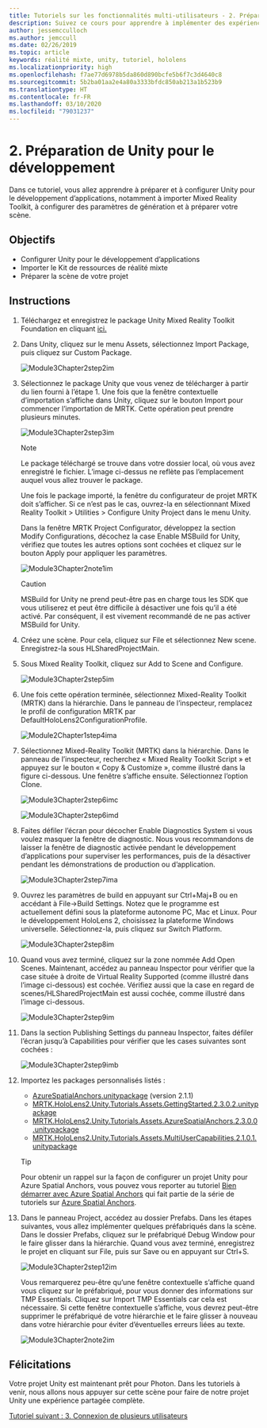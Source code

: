 ```yaml
---
title: Tutoriels sur les fonctionnalités multi-utilisateurs - 2. Préparation de Unity pour le développement
description: Suivez ce cours pour apprendre à implémenter des expériences partagées multi-utilisateurs dans une application HoloLens 2.
author: jessemcculloch
ms.author: jemccull
ms.date: 02/26/2019
ms.topic: article
keywords: réalité mixte, unity, tutoriel, hololens
ms.localizationpriority: high
ms.openlocfilehash: f7ae77d6978b5da860d890bcfe5b6f7c3d4640c8
ms.sourcegitcommit: 5b2ba01aa2e4a80a3333bfdc850ab213a1b523b9
ms.translationtype: HT
ms.contentlocale: fr-FR
ms.lasthandoff: 03/10/2020
ms.locfileid: "79031237"
---
```

# <a name="2-getting-unity-ready-for-development"></a>2. Préparation de Unity pour le développement

Dans ce tutoriel, vous allez apprendre à préparer et à configurer Unity pour le développement d’applications, notamment à importer Mixed Reality Toolkit, à configurer des paramètres de génération et à préparer votre scène.

## <a name="objectives"></a>Objectifs

* Configurer Unity pour le développement d’applications
* Importer le Kit de ressources de réalité mixte
* Préparer la scène de votre projet

## <a name="instructions"></a>Instructions

1. Téléchargez et enregistrez le package Unity Mixed Reality Toolkit Foundation en cliquant [ici.](https://github.com/microsoft/MixedRealityToolkit-Unity/releases/download/v2.3.0/Microsoft.MixedReality.Toolkit.Unity.Foundation.2.3.0.unitypackage)

2. Dans Unity, cliquez sur le menu Assets, sélectionnez Import Package, puis cliquez sur Custom Package.

    ![Module3Chapter2step2im](images/module3chapter2step2im.PNG)

3. Sélectionnez le package Unity que vous venez de télécharger à partir du lien fourni à l’étape 1. Une fois que la fenêtre contextuelle d’importation s’affiche dans Unity, cliquez sur le bouton Import pour commencer l’importation de MRTK. Cette opération peut prendre plusieurs minutes.

    ![Module3Chapter2step3im](images/module3chapter2step3im.PNG)

    >[!NOTE]
    >Le package téléchargé se trouve dans votre dossier local, où vous avez enregistré le fichier. L’image ci-dessus ne reflète pas l’emplacement auquel vous allez trouver le package.

    Une fois le package importé, la fenêtre du configurateur de projet MRTK doit s’afficher. Si ce n’est pas le cas, ouvrez-la en sélectionnant Mixed Reality Toolkit > Utilities > Configure Unity Project dans le menu Unity.

    Dans la fenêtre MRTK Project Configurator, développez la section Modify Configurations, décochez la case Enable MSBuild for Unity, vérifiez que toutes les autres options sont cochées et cliquez sur le bouton Apply pour appliquer les paramètres.

    ![Module3Chapter2note1im](images/module3chapter2note1im-missing01.png)

    > [!CAUTION]
    > MSBuild for Unity ne prend peut-être pas en charge tous les SDK que vous utiliserez et peut être difficile à désactiver une fois qu’il a été activé. Par conséquent, il est vivement recommandé de ne pas activer MSBuild for Unity.
    
4. Créez une scène. Pour cela, cliquez sur File et sélectionnez New scene. Enregistrez-la sous HLSharedProjectMain.

5. Sous Mixed Reality Toolkit, cliquez sur Add to Scene and Configure.

    ![Module3Chapter2step5im](images/module3chapter2step5im.PNG)

6. Une fois cette opération terminée, sélectionnez Mixed-Reality Toolkit (MRTK) dans la hiérarchie. Dans le panneau de l’inspecteur, remplacez le profil de configuration MRTK par DefaultHoloLens2ConfigurationProfile.

    ![Module2Chapter1step4ima](images/Module2Chapter1step4ima-missing01.png)

7. Sélectionnez Mixed-Reality Toolkit (MRTK) dans la hiérarchie. Dans le panneau de l’inspecteur, recherchez « Mixed Reality Toolkit Script » et appuyez sur le bouton « Copy & Customize », comme illustré dans la figure ci-dessous.  Une fenêtre s’affiche ensuite. Sélectionnez l’option Clone.

    ![Module3Chapter2step6imc](images/module3chapter2step6imc.PNG)

    ![Module3Chapter2step6imd](images/module3chapter2step6imd.PNG)

8. Faites défiler l’écran pour décocher Enable Diagnostics System si vous voulez masquer la fenêtre de diagnostic. Nous vous recommandons de laisser la fenêtre de diagnostic activée pendant le développement d’applications pour superviser les performances, puis de la désactiver pendant les démonstrations de production ou d’application. 

    ![Module3Chapter2step7ima](images/module3chapter2step7ima.PNG)

9. Ouvrez les paramètres de build en appuyant sur Ctrl+Maj+B ou en accédant à File->Build Settings. Notez que le programme est actuellement défini sous la plateforme autonome PC, Mac et Linux. Pour le développement HoloLens 2, choisissez la plateforme Windows universelle. Sélectionnez-la, puis cliquez sur Switch Platform.

    ![Module3Chapter2step8im](images/module3chapter2step8im.PNG)

10. Quand vous avez terminé, cliquez sur la zone nommée Add Open Scenes. Maintenant, accédez au panneau Inspector pour vérifier que la case située à droite de Virtual Reality Supported (comme illustré dans l’image ci-dessous) est cochée. Vérifiez aussi que la case en regard de scenes/HLSharedProjectMain est aussi cochée, comme illustré dans l’image ci-dessous.

    ![Module3Chapter2step9im](images/module3chapter2step9im.PNG)

11. Dans la section Publishing Settings du panneau Inspector, faites défiler l’écran jusqu’à Capabilities pour vérifier que les cases suivantes sont cochées :

    ![Module3Chapter2step9imb](images/module3chapter2step9imb.PNG)

12. Importez les packages personnalisés listés :

    * [AzureSpatialAnchors.unitypackage](https://github.com/Azure/azure-spatial-anchors-samples/releases/download/v2.1.1/AzureSpatialAnchors.unitypackage) (version 2.1.1)
    * [MRTK.HoloLens2.Unity.Tutorials.Assets.GettingStarted.2.3.0.2.unitypackage](https://github.com/microsoft/MixedRealityLearning/releases/download/getting-started-v2.3.0.2/MRTK.HoloLens2.Unity.Tutorials.Assets.GettingStarted.2.3.0.2.unitypackage)
    * [MRTK.HoloLens2.Unity.Tutorials.Assets.AzureSpatialAnchors.2.3.0.0.unitypackage](https://github.com/microsoft/MixedRealityLearning/releases/download/azure-spatial-anchors-v2.3.0.0/MRTK.HoloLens2.Unity.Tutorials.Assets.AzureSpatialAnchors.2.3.0.0.unitypackage)
    * [MRTK.HoloLens2.Unity.Tutorials.Assets.MultiUserCapabilities.2.1.0.1.unitypackage](https://github.com/microsoft/MixedRealityLearning/releases/download/multi-user-capabilities-v2.1.0.1/MRTK.HoloLens2.Unity.Tutorials.Assets.MultiUserCapabilities.2.1.0.1.unitypackage)

    >[!TIP]
    >Pour obtenir un rappel sur la façon de configurer un projet Unity pour Azure Spatial Anchors, vous pouvez vous reporter au tutoriel [Bien démarrer avec Azure Spatial Anchors](https://docs.microsoft.com/windows/mixed-reality/mrlearning-asa-ch1) qui fait partie de la série de tutoriels sur [Azure Spatial Anchors](https://docs.microsoft.com/windows/mixed-reality/mrlearning-asa-ch1).


13. Dans le panneau Project, accédez au dossier Prefabs. Dans les étapes suivantes, vous allez implémenter quelques préfabriqués dans la scène. Dans le dossier Prefabs, cliquez sur le préfabriqué Debug Window pour le faire glisser dans la hiérarchie. Quand vous avez terminé, enregistrez le projet en cliquant sur File, puis sur Save ou en appuyant sur Ctrl+S.

    ![Module3Chapter2step12im](images/module3chapter2step12im.PNG)

    Vous remarquerez peu-être qu’une fenêtre contextuelle s’affiche quand vous cliquez sur le préfabriqué, pour vous donner des informations sur TMP Essentials. Cliquez sur Import TMP Essentials car cela est nécessaire. Si cette fenêtre contextuelle s’affiche, vous devrez peut-être supprimer le préfabriqué de votre hiérarchie et le faire glisser à nouveau dans votre hiérarchie pour éviter d’éventuelles erreurs liées au texte.

    ![Module3Chapter2note2im](images/module3chapter2note2im.PNG)

## <a name="congratulations"></a>Félicitations

Votre projet Unity est maintenant prêt pour Photon. Dans les tutoriels à venir, nous allons nous appuyer sur cette scène pour faire de notre projet Unity une expérience partagée complète.

[Tutoriel suivant : 3. Connexion de plusieurs utilisateurs](mrlearning-sharing(photon)-ch3.md)

